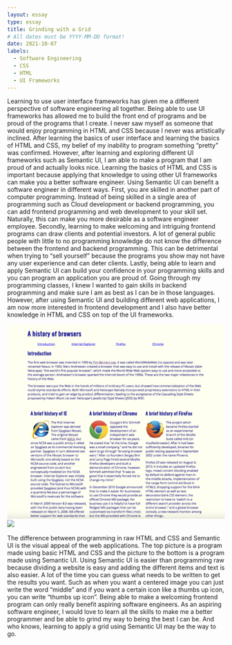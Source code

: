 ```yaml
---
layout: essay
type: essay
title: Grinding with a Grid
# All dates must be YYYY-MM-DD format!
date: 2021-10-07
labels:
  - Software Engineering
  - CSS
  - HTML
  - UI Frameworks
---
```



Learning to use user interface frameworks has given me a different perspective of software engineering all together. Being able to use UI frameworks has allowed me to build the front end of programs and be proud of the programs that I create. I never saw myself as someone that would enjoy programming in HTML and CSS because I never was artistically inclined. After learning the basics of user interface and learning the basics of HTML and CSS, my belief of my inability to program something “pretty” was confirmed. However, after learning and exploring different UI frameworks such as Semantic UI, I am able to make a program that I am proud of and actually looks nice. Learning the basics of HTML and CSS is important because applying that knowledge to using other UI frameworks can make you a better software engineer. Using Semantic UI can benefit a software engineer in different ways. First, you are skilled in another part of computer programming. Instead of being skilled in a single area of programming such as Cloud development or backend programming, you can add frontend programming and web development to your skill set. Naturally, this can make you more desirable as a software engineer employee. Secondly, learning to make welcoming and intriguing frontend programs can draw clients and potential investors. A lot of general public people with little to no programming knowledge do not know the difference between the frontend and backend programming. This can be detrimental when trying to “sell yourself” because the programs you show may not have any user experience and can deter clients. Lastly, being able to learn and apply Semantic UI can build your confidence in your programming skills and you can program an application you are proud of. Going through my programming classes, I knew I wanted to gain skills in backend programming and make sure I am as best as I can be in those languages. However, after using Semantic UI and building different web applications, I am now more interested in frontend development and I also have better knowledge in HTML and CSS on top of the UI frameworks.


<img class="ui left floated image" src="../images/RAWHTML.png">
<img class="ui right floated image" src="../images/Semantic example.png">


The difference between programming in raw HTML and CSS and Semantic UI is the visual appeal of the web applications. The top picture is a program made using basic HTML and CSS and the picture to the bottom is a program made using Semantic UI. Using Semantic UI is easier than programming raw because dividing a website is easy and adding the different items and text is also easier. A lot of the time you can guess what needs to be written to get the results you want. Such as when you want a centered image you can just write the word “middle” and if you want a certain icon like a thumbs up icon, you can write “thumbs up icon”. Being able to make a welcoming frontend program can only really benefit aspiring software engineers. As an aspiring software engineer, I would love to learn all the skills to make me a better programmer and be able to grind my way to being the best I can be. And who knows, learning to apply a grid using Semantic UI may be the way to go.  



